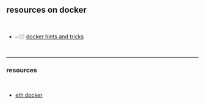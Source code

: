 ## resources on docker 

<br>

* 👉🏼 [docker hints and tricks]()


<br>


----

### resources

<br>

* [eth docker](https://github.com/eth-educators/eth-docker)

